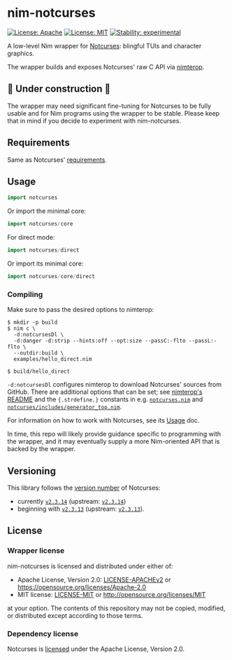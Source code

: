 # nim-notcurses

[![License: Apache](https://img.shields.io/badge/License-Apache%202.0-blue.svg)](https://opensource.org/licenses/Apache-2.0)
[![License: MIT](https://img.shields.io/badge/License-MIT-blue.svg)](https://opensource.org/licenses/MIT)
[![Stability: experimental](https://img.shields.io/badge/Stability-experimental-orange.svg)](https://github.com/michaelsbradleyjr/nim-notcurses#nim-notcurses)

A low-level Nim wrapper for [Notcurses](https://github.com/dankamongmen/notcurses#readme): blingful TUIs and character graphics.

The wrapper builds and exposes Notcurses' raw C API via [nimterop](https://github.com/nimterop/nimterop#readme).

## :construction: Under construction :construction:

The wrapper may need significant fine-tuning for Notcurses to be fully usable and for Nim programs using the wrapper to be stable. Please keep that in mind if you decide to experiment with nim-notcurses.

## Requirements

Same as Notcurses' [requirements](https://github.com/dankamongmen/notcurses#requirements).

## Usage

```nim
import notcurses
```

Or import the minimal core:

```nim
import notcurses/core
```

For direct mode:

```nim
import notcurses/direct
```

Or import its minimal core:

```nim
import notcurses/core/direct
```

### Compiling

Make sure to pass the desired options to nimterop:

```
$ mkdir -p build
$ nim c \
  -d:notcursesDl \
  -d:danger -d:strip --hints:off --opt:size --passC:-flto --passL:-flto \
  --outdir:build \
  examples/hello_direct.nim

$ build/hello_direct
```

`-d:notcursesDl` configures nimterop to download Notcurses' sources from GitHub. There are additional options that can be set; see [nimterop's README](https://github.com/nimterop/nimterop#readme) and the `{.strdefine.}` constants in e.g. [`notcurses.nim`](https://github.com/michaelsbradleyjr/nim-notcurses/blob/master/notcurses.nim) and [`notcurses/includes/generator_top.nim`](https://github.com/michaelsbradleyjr/nim-notcurses/blob/master/notcurses/includes/generator_top.nim).

For information on how to work with Notcurses, see its [Usage](https://github.com/dankamongmen/notcurses/blob/master/USAGE.md#usage) doc.

In time, this repo will likely provide guidance specific to programming with the wrapper, and it may eventually supply a more Nim-oriented API that is backed by the wrapper.

## Versioning

This library follows the [version number](https://github.com/dankamongmen/notcurses/releases) of Notcurses:
* currently [`v2.3.14`](https://github.com/michaelsbradleyjr/nim-notcurses/releases/tag/v2.3.14) (upstream: [`v2.3.14`](https://github.com/dankamongmen/notcurses/releases/tag/v2.3.14))
* beginning with [`v2.3.13`](https://github.com/michaelsbradleyjr/nim-notcurses/releases/tag/v2.3.13) (upstream: [`v2.3.13`](https://github.com/dankamongmen/notcurses/releases/tag/v2.3.13)).

## License

### Wrapper license

nim-notcurses is licensed and distributed under either of:

* Apache License, Version 2.0: [LICENSE-APACHEv2](LICENSE-APACHEv2) or https://opensource.org/licenses/Apache-2.0
* MIT license: [LICENSE-MIT](LICENSE-MIT) or http://opensource.org/licenses/MIT

at your option. The contents of this repository may not be copied, modified, or distributed except according to those terms.

### Dependency license

Notcurses is [licensed](https://github.com/dankamongmen/notcurses/blob/master/COPYRIGHT) under the Apache License, Version 2.0.
